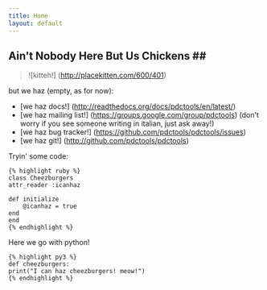 ```yaml
---
title: Home
layout: default
---
```


## Ain't Nobody Here But Us Chickens ##

> ![kitteh!] (http://placekitten.com/600/401)

but we haz (empty, as for now):

- [we haz docs!] (http://readthedocs.org/docs/pdctools/en/latest/)
- [we haz mailing list!] (https://groups.google.com/group/pdctools) (don't worry if you see someone writing in italian, just ask away!)
- [we haz bug tracker!] (https://github.com/pdctools/pdctools/issues)
- [we haz git!] (http://github.com/pdctools/pdctools)

Tryin' some code:

    {% highlight ruby %}
    class Cheezburgers
	attr_reader :icanhaz
    
	def initialize
	    @icanhaz = true
	end
    end
    {% endhighlight %}

Here we go with python!

    {% highlight py3 %}
    def cheezburgers:
	print("I can haz cheezburgers! meow!")
    {% endhighlight %}
